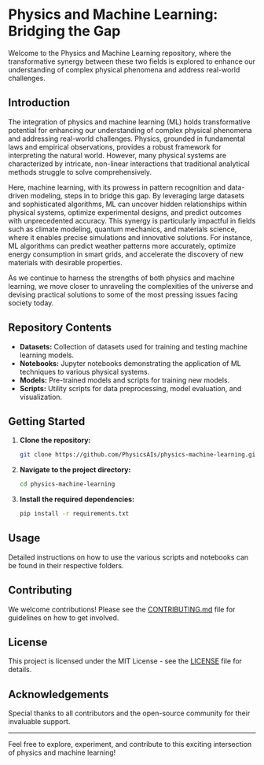 # Physics and Machine Learning: Bridging the Gap

Welcome to the Physics and Machine Learning repository, where the transformative synergy between these two fields is explored to enhance our understanding of complex physical phenomena and address real-world challenges.

## Introduction

The integration of physics and machine learning (ML) holds transformative potential for enhancing our understanding of complex physical phenomena and addressing real-world challenges. Physics, grounded in fundamental laws and empirical observations, provides a robust framework for interpreting the natural world. However, many physical systems are characterized by intricate, non-linear interactions that traditional analytical methods struggle to solve comprehensively.

Here, machine learning, with its prowess in pattern recognition and data-driven modeling, steps in to bridge this gap. By leveraging large datasets and sophisticated algorithms, ML can uncover hidden relationships within physical systems, optimize experimental designs, and predict outcomes with unprecedented accuracy. This synergy is particularly impactful in fields such as climate modeling, quantum mechanics, and materials science, where it enables precise simulations and innovative solutions. For instance, ML algorithms can predict weather patterns more accurately, optimize energy consumption in smart grids, and accelerate the discovery of new materials with desirable properties.

As we continue to harness the strengths of both physics and machine learning, we move closer to unraveling the complexities of the universe and devising practical solutions to some of the most pressing issues facing society today.

## Repository Contents

- **Datasets:** Collection of datasets used for training and testing machine learning models.
- **Notebooks:** Jupyter notebooks demonstrating the application of ML techniques to various physical systems.
- **Models:** Pre-trained models and scripts for training new models.
- **Scripts:** Utility scripts for data preprocessing, model evaluation, and visualization.

## Getting Started

1. **Clone the repository:**
    ```bash
    git clone https://github.com/PhysicsAIs/physics-machine-learning.git
    ```
2. **Navigate to the project directory:**
    ```bash
    cd physics-machine-learning
    ```
3. **Install the required dependencies:**
    ```bash
    pip install -r requirements.txt
    ```

## Usage

Detailed instructions on how to use the various scripts and notebooks can be found in their respective folders.

## Contributing

We welcome contributions! Please see the [CONTRIBUTING.md](CONTRIBUTING.md) file for guidelines on how to get involved.

## License

This project is licensed under the MIT License - see the [LICENSE](LICENSE) file for details.

## Acknowledgements

Special thanks to all contributors and the open-source community for their invaluable support.

---

Feel free to explore, experiment, and contribute to this exciting intersection of physics and machine learning!
